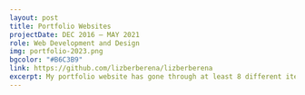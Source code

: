 ```yaml
---
layout: post
title: Portfolio Websites
projectDate: DEC 2016 – MAY 2021
role: Web Development and Design
img: portfolio-2023.png
bgcolor: "#B6C3B9"
link: https://github.com/lizberberena/lizberberena
excerpt: My portfolio website has gone through at least 8 different iterations since 2016. I started off using WordPress and quickly graduated to creating websites from the ground up using HTML, CSS, and JavaScript. 
---
```


